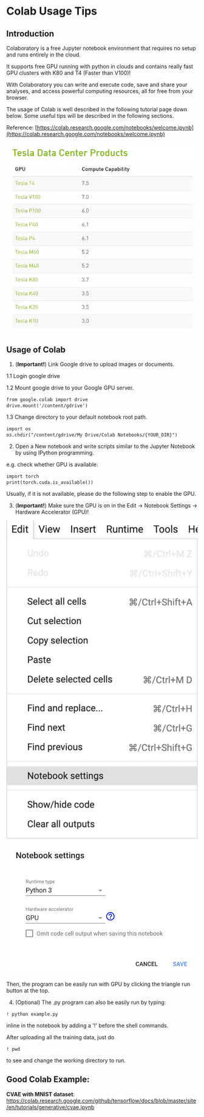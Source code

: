 # Colab Usage Tips

## Introduction

Colaboratory is a free Jupyter notebook environment that requires no setup and runs entirely in the cloud.

It supports free GPU running with python in clouds and contains really fast GPU clusters with K80 and T4 (Faster than V100)!

With Colaboratory you can write and execute code, save and share your analyses, and access powerful computing resources, all for free from your browser.

The usage of Colab is well described in the following tutorial page down below. Some useful tips will be described in the following sections.

Reference: [https://colab.research.google.com/notebooks/welcome.ipynb](https://colab.research.google.com/notebooks/welcome.ipynb)

![alt text](../images/image1.png)

## Usage of Colab

1. (**Important!**) Link Google drive to upload images or documents.

1.1 Login google drive

1.2 Mount google drive to your Google GPU server.

~~~~
from google.colab import drive
drive.mount('/content/gdrive')
~~~~

1.3 Change directory to your default notebook root path.

~~~~
import os
os.chdir("/content/gdrive/My Drive/Colab Notebooks/{YOUR_DIR}")
~~~~

2. Open a New notebook and write scripts similar to the Jupyter Notebook by using IPython programming.

e.g. check whether GPU is available:

~~~~
import torch
print(torch.cuda.is_available())
~~~~

Usually, if it is not available, please do the following step to enable the GPU.

3. (**Important!**) Make sure the GPU is on in the Edit -> Notebook Settings -> Hardware Accelerator (GPU)!

![alt text](../images/image2.png)
![alt text](../images/image3.png)

Then, the program can be easily run with GPU by clicking the triangle run button at the top.

4. (Optional) The .py program can also be easily run by typing:

~~~~
! python example.py
~~~~

inline in the notebook by adding a '!' before the shell commands.

After uploading all the training data, just do

~~~~
! pwd
~~~~

to see and change the working directory to run.


## Good Colab Example: 

**CVAE with MNIST dataset**: https://colab.research.google.com/github/tensorflow/docs/blob/master/site/en/tutorials/generative/cvae.ipynb

